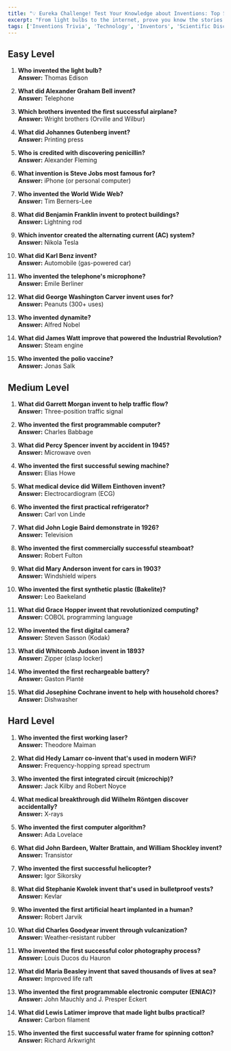 ```yaml
---
title: "💡 Eureka Challenge! Test Your Knowledge about Inventions: Top 50 Trivia!"
excerpt: "From light bulbs to the internet, prove you know the stories behind history's greatest innovations!"
tags: ['Inventions Trivia', 'Technology', 'Inventors', 'Scientific Discoveries', 'Patents', 'Innovation History']
---
```


## Easy Level

1. **Who invented the light bulb?**  
   **Answer:** Thomas Edison

2. **What did Alexander Graham Bell invent?**  
   **Answer:** Telephone

3. **Which brothers invented the first successful airplane?**  
   **Answer:** Wright brothers (Orville and Wilbur)

4. **What did Johannes Gutenberg invent?**  
   **Answer:** Printing press

5. **Who is credited with discovering penicillin?**  
   **Answer:** Alexander Fleming

6. **What invention is Steve Jobs most famous for?**  
   **Answer:** iPhone (or personal computer)

7. **Who invented the World Wide Web?**  
   **Answer:** Tim Berners-Lee

8. **What did Benjamin Franklin invent to protect buildings?**  
   **Answer:** Lightning rod

9. **Which inventor created the alternating current (AC) system?**  
   **Answer:** Nikola Tesla

10. **What did Karl Benz invent?**  
   **Answer:** Automobile (gas-powered car)

11. **Who invented the telephone's microphone?**  
   **Answer:** Emile Berliner

12. **What did George Washington Carver invent uses for?**  
   **Answer:** Peanuts (300+ uses)

13. **Who invented dynamite?**  
   **Answer:** Alfred Nobel

14. **What did James Watt improve that powered the Industrial Revolution?**  
   **Answer:** Steam engine

15. **Who invented the polio vaccine?**  
   **Answer:** Jonas Salk

## Medium Level

1. **What did Garrett Morgan invent to help traffic flow?**  
   **Answer:** Three-position traffic signal

2. **Who invented the first programmable computer?**  
   **Answer:** Charles Babbage

3. **What did Percy Spencer invent by accident in 1945?**  
   **Answer:** Microwave oven

4. **Who invented the first successful sewing machine?**  
   **Answer:** Elias Howe

5. **What medical device did Willem Einthoven invent?**  
   **Answer:** Electrocardiogram (ECG)

6. **Who invented the first practical refrigerator?**  
   **Answer:** Carl von Linde

7. **What did John Logie Baird demonstrate in 1926?**  
   **Answer:** Television

8. **Who invented the first commercially successful steamboat?**  
   **Answer:** Robert Fulton

9. **What did Mary Anderson invent for cars in 1903?**  
   **Answer:** Windshield wipers

10. **Who invented the first synthetic plastic (Bakelite)?**  
   **Answer:** Leo Baekeland

11. **What did Grace Hopper invent that revolutionized computing?**  
   **Answer:** COBOL programming language

12. **Who invented the first digital camera?**  
   **Answer:** Steven Sasson (Kodak)

13. **What did Whitcomb Judson invent in 1893?**  
   **Answer:** Zipper (clasp locker)

14. **Who invented the first rechargeable battery?**  
   **Answer:** Gaston Planté

15. **What did Josephine Cochrane invent to help with household chores?**  
   **Answer:** Dishwasher

## Hard Level

1. **Who invented the first working laser?**  
   **Answer:** Theodore Maiman

2. **What did Hedy Lamarr co-invent that's used in modern WiFi?**  
   **Answer:** Frequency-hopping spread spectrum

3. **Who invented the first integrated circuit (microchip)?**  
   **Answer:** Jack Kilby and Robert Noyce

4. **What medical breakthrough did Wilhelm Röntgen discover accidentally?**  
   **Answer:** X-rays

5. **Who invented the first computer algorithm?**  
   **Answer:** Ada Lovelace

6. **What did John Bardeen, Walter Brattain, and William Shockley invent?**  
   **Answer:** Transistor

7. **Who invented the first successful helicopter?**  
   **Answer:** Igor Sikorsky

8. **What did Stephanie Kwolek invent that's used in bulletproof vests?**  
   **Answer:** Kevlar

9. **Who invented the first artificial heart implanted in a human?**  
   **Answer:** Robert Jarvik

10. **What did Charles Goodyear invent through vulcanization?**  
   **Answer:** Weather-resistant rubber

11. **Who invented the first successful color photography process?**  
   **Answer:** Louis Ducos du Hauron

12. **What did Maria Beasley invent that saved thousands of lives at sea?**  
   **Answer:** Improved life raft

13. **Who invented the first programmable electronic computer (ENIAC)?**  
   **Answer:** John Mauchly and J. Presper Eckert

14. **What did Lewis Latimer improve that made light bulbs practical?**  
   **Answer:** Carbon filament

15. **Who invented the first successful water frame for spinning cotton?**  
   **Answer:** Richard Arkwright

